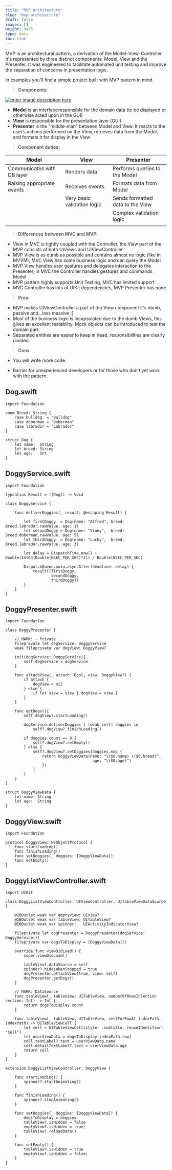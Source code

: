 ```yaml
---
title: "MVP Architecture"
slug: "mvp-architecture"
draft: false
images: []
weight: 9475
type: docs
toc: true
---
```


MVP is an architectural pattern, a derivation of the Model–View–Controller. It's represented by three distinct components: Model, View and the Presenter. 
It was engineered to facilitate automated unit testing and improve the separation of concerns in presentation logic.

In examples you'll find a simple project built with MVP pattern in mind.

> **Components:**

[![enter image description here][1]][1]
 - **Model** is an interface responsible for the domain data (to be displayed or otherwise acted upon in the GUI)
 - **View** is responsible for the presentation layer (GUI)
 - **Presenter** is the "middle-man" between Model and View. It reacts to the user’s actions performed on the View, retrieves data from the Model, and formats it for display in the View

> **Component duties:**

| Model | View | Presenter |
| ------ | ------ | ------ |
| Communicates with DB layer  | Renders data   |     Performs queries to the Model   |
| Raising appropriate events  | Receives events   |    Formats data from Model    |
|   | Very basic validation logic   |     Sends formatted data to the View   |
| | |Complex validation logic|
|||

> **Differences** **between MVC and MVP**:

- View in MVC is tightly coupled with the Controller, the View part of the MVP consists of both UIViews and UIViewController
- MVP View is as dumb as possible and contains almost no logic (like in MVVM), MVC View has some business logic and can query the Model
- MVP View handles user gestures and delegates interaction to the Presenter, in MVC the Controller handles gestures and commands Model
- MVP pattern highly supports Unit Testing, MVC has limited support
- MVC Controller has lots of UIKit dependencies, MVP Presenter has none


> **Pros:**

- MVP makes UIViewController a part of the View component it's dumb, passive and...less massive ;]
- Most of the business logic is incapsulated due to the dumb Views, this gives an excellent testability. Mock objects can be introduced to test the domain part.
- Separated entities are easier to keep in head, responsibilities are clearly divided.

> **Cons**

- You will write more code.
- Barrier for unexperienced developers or for those who don't yet work with the pattern.


  [1]: https://i.stack.imgur.com/vxJf4.png

## Dog.swift
    import Foundation
    
    enum Breed: String {
        case bulldog  = "Bulldog"
        case doberman = "Doberman"
        case labrador = "Labrador"
    }
    
    struct Dog {
        let name:  String
        let breed: String
        let age:   Int
    }

## DoggyService.swift
    import Foundation
    
    typealias Result = ([Dog]) -> Void
    
    class DoggyService {
    
        func deliverDoggies(_ result: @escaping Result) {
            
            let firstDoggy  = Dog(name: "Alfred", breed: Breed.labrador.rawValue, age: 1)
            let secondDoggy = Dog(name: "Vinny",  breed: Breed.doberman.rawValue, age: 5)
            let thirdDoggy  = Dog(name: "Lucky",  breed: Breed.labrador.rawValue, age: 3)
    
            let delay = DispatchTime.now() + Double(Int64(Double(NSEC_PER_SEC)*2)) / Double(NSEC_PER_SEC)
            
            DispatchQueue.main.asyncAfter(deadline: delay) {
                result([firstDoggy,
                        secondDoggy,
                        thirdDoggy])
            }
        }
    }

## DoggyPresenter.swift
    import Foundation
    
    class DoggyPresenter {
    
        // MARK: - Private
        fileprivate let dogService: DoggyService
        weak fileprivate var dogView: DoggyView?
    
        init(dogService: DoggyService){
            self.dogService = dogService
        }
    
        func attachView(_ attach: Bool, view: DoggyView?) {
            if attach {
                dogView = nil
            } else {
                if let view = view { dogView = view }
            }
        }
    
        func getDogs(){
            self.dogView?.startLoading()
        
            dogService.deliverDoggies { [weak self] doggies in
                self?.dogView?.finishLoading()
            
            if doggies.count == 0 {
                self?.dogView?.setEmpty()
            } else {
                self?.dogView?.setDoggies(doggies.map {
                    return DoggyViewData(name: "\($0.name) \($0.breed)",
                                          age: "\($0.age)")
                    })
                }
            }
        }
    }
    
    struct DoggyViewData {
        let name: String
        let age:  String
    }

## DoggyView.swift
    import Foundation
    
    protocol DoggyView: NSObjectProtocol {
        func startLoading()
        func finishLoading()
        func setDoggies(_ doggies: [DoggyViewData])
        func setEmpty()
    }

## DoggyListViewController.swift
    import UIKit
    
    class DoggyListViewController: UIViewController, UITableViewDataSource {
    
        @IBOutlet weak var emptyView: UIView?
        @IBOutlet weak var tableView: UITableView?
        @IBOutlet weak var spinner:   UIActivityIndicatorView?

        fileprivate let dogPresenter = DoggyPresenter(dogService: DoggyService())
        fileprivate var dogsToDisplay = [DoggyViewData]()

        override func viewDidLoad() {
            super.viewDidLoad()
        
            tableView?.dataSource = self
            spinner?.hidesWhenStopped = true
            dogPresenter.attachView(true, view: self)
            dogPresenter.getDogs()
        }

        // MARK: DataSource
        func tableView(_ tableView: UITableView, numberOfRowsInSection section: Int) -> Int {
            return dogsToDisplay.count
        }

        func tableView(_ tableView: UITableView, cellForRowAt indexPath: IndexPath) -> UITableViewCell {
            let cell = UITableViewCell(style: .subtitle, reuseIdentifier: "Cell")
            let userViewData = dogsToDisplay[indexPath.row]
            cell.textLabel?.text = userViewData.name
            cell.detailTextLabel?.text = userViewData.age
            return cell
        }
    }

    extension DoggyListViewController: DoggyView {

        func startLoading() {
            spinner?.startAnimating()
        }

        func finishLoading() {
            spinner?.stopAnimating()
        }

        func setDoggies(_ doggies: [DoggyViewData]) {
            dogsToDisplay = doggies
            tableView?.isHidden = false
            emptyView?.isHidden = true;
            tableView?.reloadData()
        }

        func setEmpty() {
            tableView?.isHidden = true
            emptyView?.isHidden = false;
        }
    }

